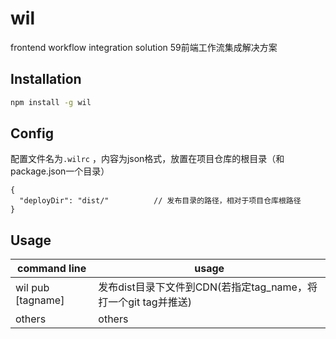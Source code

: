 # wil

frontend workflow integration solution
59前端工作流集成解决方案

## Installation

```bash
npm install -g wil
```

## Config

配置文件名为```.wilrc``` ，内容为json格式，放置在项目仓库的根目录（和package.json一个目录）

```
{
  "deployDir": "dist/"          // 发布目录的路径，相对于项目仓库根路径
}
```

## Usage


| command line  | usage |
| ------------- | ------------- |
| wil pub [tagname]  | 发布dist目录下文件到CDN(若指定tag_name，将打一个git tag并推送)  |
| others  | others  |

